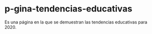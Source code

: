 # p-gina-tendencias-educativas
Es una página en la que se demuestran las tendencias educativas para 2020.
